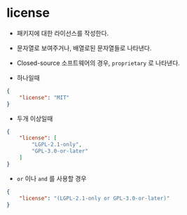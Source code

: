 # license

* 패키지에 대한 라이선스를 작성한다.
* 문자열로 보여주거나, 배열로된 문자열들로 나타낸다.
* Closed-source 소프트웨어의 경우, `proprietary` 로 나타낸다.

* 하나일때

```json
{
    "license": "MIT"
}
```

* 두개 이상일때

```json
{
    "license": [
        "LGPL-2.1-only",
        "GPL-3.0-or-later"
    ]
}
```

* `or` 이나 `and` 를 사용할 경우

```json
{
    "license": "(LGPL-2.1-only or GPL-3.0-or-later)"
}
```

